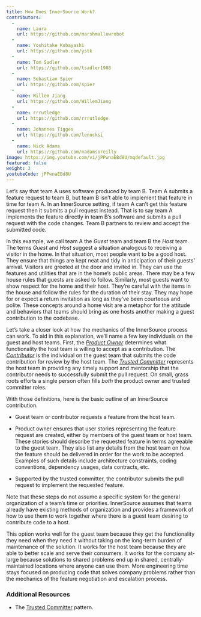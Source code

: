 ```yaml
---
title: How Does InnerSource Work?
contributors:
  - 
    name: Laura
    url: https://github.com/marshmallowrobot
  - 
    name: Yoshitake Kobayashi
    url: https://github.com/ystk
  - 
    name: Tom Sadler
    url: https://github.com/tsadler1988
  - 
    name: Sebastian Spier
    url: https://github.com/spier
  - 
    name: Willem Jiang
    url: https://github.com/WillemJiang
  - 
    name: rrrutledge
    url: https://github.com/rrrutledge
  - 
    name: Johannes Tigges
    url: https://github.com/lenucksi
  - 
    name: Nick Adams
    url: https://github.com/nadamsoreilly
image: https://img.youtube.com/vi/jPPwnaEBd8U/mqdefault.jpg
featured: false
weight: 3
youtubeCode: jPPwnaEBd8U
---
```


<div class="paragraph">
<p>Let&#8217;s say that team A uses software produced by team B.
Team A submits a feature request to team B, but team B isn&#8217;t able to implement that feature in time for team A.
In an InnerSource setting, if team A can&#8217;t get this feature request then it submits a pull request instead.
That is to say team A implements the feature directly in team B&#8217;s software and submits a pull request with the code changes.
Team B partners to review and accept the submitted code.</p>
</div>
<div class="paragraph">
<p>In this example, we call team A the <em>Guest</em> team and team B the <em>Host</em> team.
The terms <em>Guest</em> and <em>Host</em> suggest a situation analogous to receiving a visitor in the home.
In that situation, most people want to be a good host.
They ensure that things are kept neat and tidy in anticipation of their guests' arrival.
Visitors are greeted at the door and invited in.
They can use the features and utilities that are in the home&#8217;s public areas.
There may be a few house rules that guests are asked to follow.
Similarly, most guests want to show respect for the home and their host.
They&#8217;re careful with the items in the house and follow the rules for the duration of their stay.
They may hope for or expect a return invitation as long as they&#8217;ve been courteous and polite.
These concepts around a home visit are a metaphor for the attitude and behaviors that teams should bring as one hosts another making a guest contribution to the codebase.</p>
</div>
<div class="paragraph">
<p>Let&#8217;s take a closer look at how the mechanics of the InnerSource process can work.
To aid in this explanation, we&#8217;ll name a few key individuals on the guest and host teams.
First, the <a href="https://innersourcecommons.org/learn/learning-path/product-owner"><em>Product Owner</em></a> determines what functionality the host team is willing to accept as a contribution.
The <a href="https://innersourcecommons.org/learn/learning-path/contributor"><em>Contributor</em></a> is the individual on the guest team that submits the code contribution for review by the host team.
The <a href="https://innersourcecommons.org/learn/learning-path/trusted-committer"><em>Trusted Committer</em></a> represents the host team in providing any timely support and mentorship that the contributor needs to successfully submit the pull request.
On small, grass roots efforts a single person often fills <em>both</em> the product owner and trusted committer roles.</p>
</div>
<div class="paragraph">
<p>With those definitions, here is the basic outline of an InnerSource contribution.</p>
</div>
<div class="ulist">
<ul>
<li>
<p>Guest team or contributor requests a feature from the host team.</p>
</li>
<li>
<p>Product owner ensures that user stories representing the feature request are created, either by members of the guest team or host team.
These stories should describe the requested feature in terms agreeable to the guest team.
They also list any details from the host team on how the feature should be delivered in order for the work to be accepted.
Examples of such details include architecture constraints, coding conventions, dependency usages, data contracts, etc.</p>
</li>
<li>
<p>Supported by the trusted committer, the contributor submits the pull request to implement the requested feature.</p>
</li>
</ul>
</div>
<div class="paragraph">
<p>Note that these steps do not assume a specific system for the general organization of a team&#8217;s time or priorities. InnerSource assumes that teams already have existing methods of organization and provides a framework of how to use them to work together where there is a guest team desiring to contribute code to a host.</p>
</div>
<div class="paragraph">
<p>This option works well for the guest team because they get the functionality they need when they need it without taking on the long-term burden of maintenance of the solution.
It works for the host team because they are able to better scale and serve their consumers.
It works for the company at-large because solutions to shared problems end up in shared, centrally-maintained locations where anyone can use them.
More engineering time stays focused on producing code that solves company problems rather than the mechanics of the feature negotiation and escalation process.</p>
</div>
<div class="sect2">
<h3 id="_additional_resources">Additional Resources</h3>
<div class="ulist">
<ul>
<li>
<p>The <a href="https://patterns.innersourcecommons.org/p/trusted-committer">Trusted Committer</a> pattern.</p>
</li>
</ul>
</div>
</div>
<!--- This file autogenerated from https://github.com/InnerSourceCommons/InnerSourceLearningPath/blob/main/scripts -->